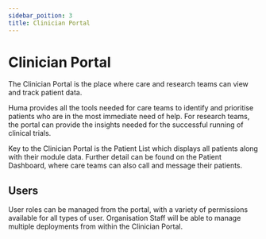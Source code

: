 ```yaml
---
sidebar_poition: 3
title: Clinician Portal
---
```


# Clinician Portal

The Clinician Portal is the place where care and research teams can view and track patient data. 

Huma provides all the tools needed for care teams to identify and prioritise patients who are in the most immediate need of help. For research teams, the portal can provide the insights needed for the successful running of clinical trials.

Key to the Clinician Portal is the Patient List which displays all patients along with their module data. Further detail can be found on the Patient Dashboard, where care teams can also call and message their patients. 
## Users
User roles can be managed from the portal, with a variety of permissions available for all types of user.
Organisation Staff will be able to manage multiple deployments from within the Clinician Portal.
